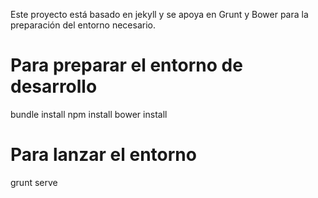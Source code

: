 Este proyecto está basado en jekyll y se apoya en Grunt y Bower para la preparación del entorno necesario. 

Para preparar el entorno de desarrollo
======================================
bundle install
npm install
bower install


Para lanzar el entorno
======================
grunt serve


